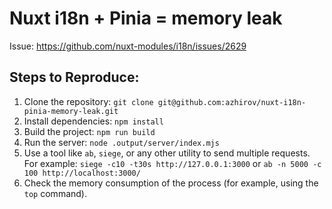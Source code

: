 # Nuxt i18n + Pinia = memory leak

Issue: https://github.com/nuxt-modules/i18n/issues/2629

## Steps to Reproduce:

1. Clone the repository: `git clone git@github.com:azhirov/nuxt-i18n-pinia-memory-leak.git`
2. Install dependencies: `npm install`
3. Build the project: `npm run build`
4. Run the server: `node .output/server/index.mjs`
5. Use a tool like `ab`, `siege`, or any other utility to send multiple requests. For example: `siege -c10 -t30s http://127.0.0.1:3000` or `ab -n 5000 -c 100 http://localhost:3000/`
6. Check the memory consumption of the process (for example, using the `top` command).